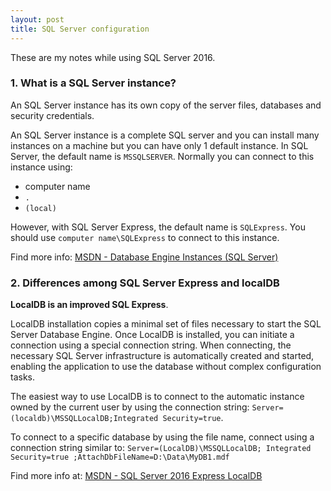 ```yaml
---
layout: post
title: SQL Server configuration
---
```



These are my notes while using SQL Server 2016.

### 1. What is a SQL Server instance?
An SQL Server instance has its own copy of the server files, databases and security credentials.

An SQL Server instance is a complete SQL server and you can install many instances on a machine but you can have only 1 default instance. In SQL Server, the default name is `MSSQLSERVER`. Normally you can connect to this instance using:

* computer name
* `.`
* `(local)`

However, with SQL Server Express, the default name is `SQLExpress`. You should use `computer name\SQLExpress` to connect to this instance.

Find more info: [MSDN - Database Engine Instances (SQL Server)](https://msdn.microsoft.com/en-us/library/hh231298.aspx?f=255&MSPPError=-2147217396)

### 2. Differences among SQL Server Express and localDB
**LocalDB is an improved SQL Express**.

LocalDB installation copies a minimal set of files necessary to start the SQL Server Database Engine. Once LocalDB is installed, you can initiate a connection using a special connection string. When connecting, the necessary SQL Server infrastructure is automatically created and started, enabling the application to use the database without complex configuration tasks.

The easiest way to use LocalDB is to connect to the automatic instance owned by the current user by using the connection string:
`Server=(localdb)\MSSQLLocalDB;Integrated Security=true`.

To connect to a specific database by using the file name, connect using a connection string similar to: `Server=(LocalDB)\MSSQLLocalDB; Integrated Security=true ;AttachDbFileName=D:\Data\MyDB1.mdf`

Find more info at: [MSDN - SQL Server 2016 Express LocalDB](https://msdn.microsoft.com/en-us/library/hh510202.aspx) 